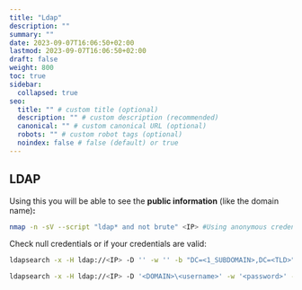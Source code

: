 ```yaml
---
title: "Ldap"
description: ""
summary: ""
date: 2023-09-07T16:06:50+02:00
lastmod: 2023-09-07T16:06:50+02:00
draft: false
weight: 800
toc: true
sidebar:
  collapsed: true
seo:
  title: "" # custom title (optional)
  description: "" # custom description (recommended)
  canonical: "" # custom canonical URL (optional)
  robots: "" # custom robot tags (optional)
  noindex: false # false (default) or true
---
```

## LDAP

Using this you will be able to see the **public information** (like the domain name)**:**
```sh
nmap -n -sV --script "ldap* and not brute" <IP> #Using anonymous credentials
```

Check null credentials or if your credentials are valid:
```sh
ldapsearch -x -H ldap://<IP> -D '' -w '' -b "DC=<1_SUBDOMAIN>,DC=<TLD>"

ldapsearch -x -H ldap://<IP> -D '<DOMAIN>\<username>' -w '<password>' -b "DC=<1_SUBDOMAIN>,DC=<TLD>"
```
